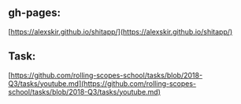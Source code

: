 ## gh-pages: 
[https://alexskir.github.io/shitapp/](https://alexskir.github.io/shitapp/)


## Task:
[https://github.com/rolling-scopes-school/tasks/blob/2018-Q3/tasks/youtube.md](https://github.com/rolling-scopes-school/tasks/blob/2018-Q3/tasks/youtube.md)
